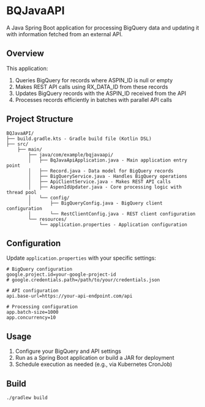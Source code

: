 # BQJavaAPI

A Java Spring Boot application for processing BigQuery data and updating it with information fetched from an external API.

## Overview

This application:

1. Queries BigQuery for records where ASPIN_ID is null or empty
2. Makes REST API calls using RX_DATA_ID from these records 
3. Updates BigQuery records with the ASPIN_ID received from the API
4. Processes records efficiently in batches with parallel API calls

## Project Structure

```
BQJavaAPI/
├── build.gradle.kts - Gradle build file (Kotlin DSL)
├── src/
    ├── main/
        ├── java/com/example/bqjavaapi/
        │   ├── BqJavaApiApplication.java - Main application entry point
        │   ├── Record.java - Data model for BigQuery records
        │   ├── BigQueryService.java - Handles BigQuery operations
        │   ├── ApiClientService.java - Makes REST API calls
        │   ├── AspenIdUpdater.java - Core processing logic with thread pool
        │   └── config/
        │       ├── BigQueryConfig.java - BigQuery client configuration
        │       └── RestClientConfig.java - REST client configuration
        └── resources/
            └── application.properties - Application configuration
```

## Configuration

Update `application.properties` with your specific settings:

```properties
# BigQuery configuration
google.project.id=your-google-project-id
# google.credentials.path=/path/to/your/credentials.json

# API configuration
api.base-url=https://your-api-endpoint.com/api

# Processing configuration
app.batch-size=1000
app.concurrency=10
```

## Usage

1. Configure your BigQuery and API settings
2. Run as a Spring Boot application or build a JAR for deployment
3. Schedule execution as needed (e.g., via Kubernetes CronJob)

## Build

```bash
./gradlew build
```
